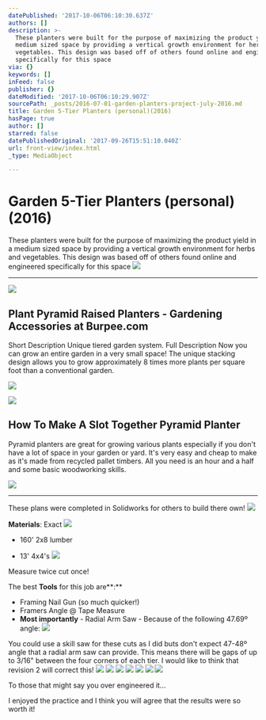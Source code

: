 ```yaml
---
datePublished: '2017-10-06T06:10:30.637Z'
authors: []
description: >-
  These planters were built for the purpose of maximizing the product yield in a
  medium sized space by providing a vertical growth environment for herbs and
  vegetables. This design was based off of others found online and engineered
  specifically for this space
via: {}
keywords: []
inFeed: false
publisher: {}
dateModified: '2017-10-06T06:10:29.907Z'
sourcePath: _posts/2016-07-01-garden-planters-project-july-2016.md
title: Garden 5-Tier Planters (personal)(2016)
hasPage: true
author: []
starred: false
datePublishedOriginal: '2017-09-26T15:51:10.040Z'
url: front-view/index.html
_type: MediaObject

---
```

# Garden 5-Tier Planters (personal)(2016)

These planters were built for the purpose of maximizing the product yield in a medium sized space by providing a vertical growth environment for herbs and vegetables. This design was based off of others found online and engineered specifically for this space
![](https://the-grid-user-content.s3-us-west-2.amazonaws.com/71480cd0-0c5a-4047-9b49-e81227ad801d.jpg)

---

<article style=""><img src="http://www.burpee.com/dw/image/v2/ABAQ_PRD/on/demandware.static/-/Sites-masterCatalog_Burpee/default/dweedaac2d/Images/Product%20Images/prod022690/prod022690.jpg?sw=322&amp;sh=380&amp;sm=fit" /><h1>Plant Pyramid Raised Planters - Gardening Accessories at Burpee.com</h1><p>Short Description Unique tiered garden system. Full Description Now you can grow an entire garden in a very small space! The unique stacking design allows you to grow approximately 8 times more plants per square foot than a conventional garden.</p></article>

![](https://the-grid-user-content.s3-us-west-2.amazonaws.com/042a8a96-d895-401a-9878-48169c30d551.jpg)

<article style=""><img src="https://s3-us-west-2.amazonaws.com/the-grid-img/p/ac661bf5a617f7e6ed5c22b9dcc5339679302470.jpg" /><h1>How To Make A Slot Together Pyramid Planter</h1><p>Pyramid planters are great for growing various plants especially if you don't have a lot of space in your garden or yard. It's very easy and cheap to make as it's made from recycled pallet timbers. All you need is an hour and a half and some basic woodworking skills.</p></article>

![](https://the-grid-user-content.s3-us-west-2.amazonaws.com/e7eb300b-e60a-4787-a4be-2a9a7e636f54.jpg)

---

These plans were completed in Solidworks for others to build there own!
![](https://s3-us-west-2.amazonaws.com/the-grid-img/p/e873cca0edd02e915ebaf0e948edbef475abc01b.png)

**Materials**: Exact
![](https://the-grid-user-content.s3-us-west-2.amazonaws.com/d079104c-0026-4dad-af0c-b3dfc3838755.png)

* 160' 2x8 lumber

* 13' 4x4's
![](https://s3-us-west-2.amazonaws.com/the-grid-img/p/369025f810ab0bc56b6ffca4ce9b32bdff5ff614.png)

Measure twice cut once!

The best **Tools** for this job are**:**

* Framing Nail Gun (so much quicker!)
* Framers Angle @ Tape Measure
* **Most importantly** - Radial Arm Saw - Because of the following 47.69º angle:
![](https://s3-us-west-2.amazonaws.com/the-grid-img/p/51b55e9ee3185f9b00aaad377cfd38a1cb4beb7a.png)

You could use a skill saw for these cuts as I did buts don't expect 47-48º angle that a radial arm saw can provide. This means there will be gaps of up to 3/16" between the four corners of each tier. I would like to think that revision 2 will correct this!
![](https://the-grid-user-content.s3-us-west-2.amazonaws.com/6c581f9d-c882-45db-be41-47d20cf7c651.png)
![](https://the-grid-user-content.s3-us-west-2.amazonaws.com/0b056123-4fc6-4b03-a479-0db5c4bb3b3c.png)
![](https://s3-us-west-2.amazonaws.com/the-grid-img/p/dd48ee74832c6e3f7dad86764e458c6ce71bbaab.png)
![](https://s3-us-west-2.amazonaws.com/the-grid-img/p/97e3a2e30f445bd4f85348c93f360d9eb21be56a.png)
![](https://the-grid-user-content.s3-us-west-2.amazonaws.com/fc929e50-cc5d-4cc9-92ee-0e475366789f.png)
![](https://the-grid-user-content.s3-us-west-2.amazonaws.com/05c5ceec-fc36-4717-9bef-bc6269311895.png)
![](https://s3-us-west-2.amazonaws.com/the-grid-img/p/8542c5d8c12b3a7ebfe9c0474c4106c2418ffdff.png)

To those that might say you over engineered it...

I enjoyed the practice and I think you will agree that the results were so worth it!